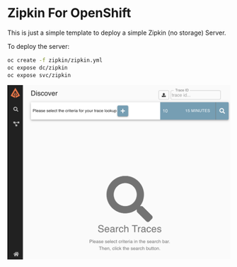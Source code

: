 # Zipkin For OpenShift

This is just a simple template to deploy a simple Zipkin (no storage) Server. 

To deploy the server: 

```sh 
oc create -f zipkin/zipkin.yml
oc expose dc/zipkin
oc expose svc/zipkin
``` 

![](https://github.com/cesarvr/zipkin/blob/master/docs/dashboard.png?raw=true)
